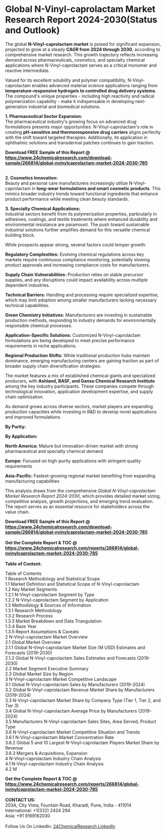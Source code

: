 <h1>Global N-Vinyl-caprolactam Market Research Report 2024-2030(Status and Outlook)</h1><p>The global <strong>N-Vinyl-caprolactam market</strong> is poised for significant expansion, projected to grow at a steady <strong>CAGR from 2024 through 2030</strong>, according to comprehensive market research. This growth trajectory reflects increasing demand across pharmaceuticals, cosmetics, and specialty chemical applications where N-Vinyl-caprolactam serves as a critical monomer and reactive intermediate.</p><p>Valued for its excellent solubility and polymer compatibility, N-Vinyl-caprolactam enables advanced material science applications ranging from <strong>temperature-responsive hydrogels to controlled drug delivery systems</strong>. The compound's unique properties - including high reactivity and radical polymerization capability - make it indispensable in developing next-generation industrial and biomedical solutions.</p><p><strong>1. Pharmaceutical Sector Expansion:</strong><br>
The pharmaceutical industry's growing focus on advanced drug formulations presents major opportunities. N-Vinyl-caprolactam's role in creating <strong>pH-sensitive and thermoresponsive drug carriers</strong> aligns perfectly with the shift toward targeted therapies. Additionally, its application in ophthalmic solutions and transdermal patches continues to gain traction.</p><div><b>Download FREE Sample of this Report @ 
            <a href="https://www.24chemicalresearch.com/download-sample/266814/global-nvinylcaprolactam-market-2024-2030-785">
            https://www.24chemicalresearch.com/download-sample/266814/global-nvinylcaprolactam-market-2024-2030-785</a></b></div><br><p><strong>2. Cosmetics Innovation:</strong><br>
Beauty and personal care manufacturers increasingly utilize N-Vinyl-caprolactam in <strong>long-wear formulations and smart cosmetic products</strong>. This mimics broader industry trends toward functional ingredients that enhance product performance while meeting clean beauty standards.</p><p><strong>3. Specialty Chemical Applications:</strong><br>
Industrial sectors benefit from its polymerization properties, particularly in adhesives, coatings, and textile treatments where enhanced durability and environmental resistance are paramount. The push toward sustainable industrial solutions further amplifies demand for this versatile chemical building block.</p><p>While prospects appear strong, several factors could temper growth:</p><p><strong>Regulatory Complexities:</strong> Evolving chemical regulations across key markets require continuous compliance monitoring, potentially slowing product approvals and increasing compliance costs for manufacturers.</p><p><strong>Supply Chain Vulnerabilities:</strong> Production relies on stable precursor supplies, and any disruptions could impact availability across multiple dependent industries.</p><p><strong>Technical Barriers:</strong> Handling and processing require specialized expertise, which may limit adoption among smaller manufacturers lacking necessary technical capabilities.</p><p><strong>Green Chemistry Initiatives:</strong> Manufacturers are investing in sustainable production methods, responding to industry demands for environmentally responsible chemical processes.</p><p><strong>Application-Specific Solutions:</strong> Customized N-Vinyl-caprolactam formulations are being developed to meet precise performance requirements in niche applications.</p><p><strong>Regional Production Shifts:</strong> While traditional production hubs maintain dominance, emerging manufacturing centers are gaining traction as part of broader supply chain diversification strategies.</p><p>The market features a mix of established chemical giants and specialized producers, with <strong>Ashland, BASF, and Gansu Chemical Research Institute</strong> among the key industry participants. These companies compete through technological innovation, application development expertise, and supply chain optimization.</p><p>As demand grows across diverse sectors, market players are expanding production capacities while investing in R&amp;D to develop novel applications and improved formulations.</p><p><strong>By Purity:</strong></p><p><strong>By Application:</strong></p><p><strong>North America:</strong> Mature but innovation-driven market with strong pharmaceutical and specialty chemical demand</p><p><strong>Europe:</strong> Focused on high-purity applications with stringent quality requirements</p><p><strong>Asia-Pacific:</strong> Fastest-growing regional market benefiting from expanding manufacturing capabilities</p><p>This analysis draws from the comprehensive <em>Global N-Vinyl-caprolactam Market Research Report 2024-2030</em>, which provides detailed market sizing, competitive analysis, growth projections, and emerging trend evaluation. The report serves as an essential resource for stakeholders across the value chain.</p><div><b>Download FREE Sample of this Report @ 
            <a href="https://www.24chemicalresearch.com/download-sample/266814/global-nvinylcaprolactam-market-2024-2030-785">
            https://www.24chemicalresearch.com/download-sample/266814/global-nvinylcaprolactam-market-2024-2030-785</a></b></div><br><div><b>Get the Complete Report & TOC @ 
            <a href="https://www.24chemicalresearch.com/reports/266814/global-nvinylcaprolactam-market-2024-2030-785">
            https://www.24chemicalresearch.com/reports/266814/global-nvinylcaprolactam-market-2024-2030-785</a></b></div><br>
            <b>Table of Content:</b><p>Table of Contents<br />
1 Research Methodology and Statistical Scope<br />
1.1 Market Definition and Statistical Scope of N-Vinyl-caprolactam<br />
1.2 Key Market Segments<br />
1.2.1 N-Vinyl-caprolactam Segment by Type<br />
1.2.2 N-Vinyl-caprolactam Segment by Application<br />
1.3 Methodology & Sources of Information<br />
1.3.1 Research Methodology<br />
1.3.2 Research Process<br />
1.3.3 Market Breakdown and Data Triangulation<br />
1.3.4 Base Year<br />
1.3.5 Report Assumptions & Caveats<br />
2 N-Vinyl-caprolactam Market Overview<br />
2.1 Global Market Overview<br />
2.1.1 Global N-Vinyl-caprolactam Market Size (M USD) Estimates and Forecasts (2019-2030)<br />
2.1.2 Global N-Vinyl-caprolactam Sales Estimates and Forecasts (2019-2030)<br />
2.2 Market Segment Executive Summary<br />
2.3 Global Market Size by Region<br />
3 N-Vinyl-caprolactam Market Competitive Landscape<br />
3.1 Global N-Vinyl-caprolactam Sales by Manufacturers (2019-2024)<br />
3.2 Global N-Vinyl-caprolactam Revenue Market Share by Manufacturers (2019-2024)<br />
3.3 N-Vinyl-caprolactam Market Share by Company Type (Tier 1, Tier 2, and Tier 3)<br />
3.4 Global N-Vinyl-caprolactam Average Price by Manufacturers (2019-2024)<br />
3.5 Manufacturers N-Vinyl-caprolactam Sales Sites, Area Served, Product Type<br />
3.6 N-Vinyl-caprolactam Market Competitive Situation and Trends<br />
3.6.1 N-Vinyl-caprolactam Market Concentration Rate<br />
3.6.2 Global 5 and 10 Largest N-Vinyl-caprolactam Players Market Share by Revenue<br />
3.6.3 Mergers & Acquisitions, Expansion<br />
4 N-Vinyl-caprolactam Industry Chain Analysis<br />
4.1 N-Vinyl-caprolactam Industry Chain Analysis<br />
4.2 M</p><div><b>Get the Complete Report & TOC @ 
            <a href="https://www.24chemicalresearch.com/reports/266814/global-nvinylcaprolactam-market-2024-2030-785">
            https://www.24chemicalresearch.com/reports/266814/global-nvinylcaprolactam-market-2024-2030-785</a></b></div><br><b>CONTACT US:</b><br>
            203A, City Vista, Fountain Road, Kharadi, Pune, India - 411014<br>
            International: +1(332) 2424 294<br>
            Asia: +91 9169162030 <br><br>
            Follow Us On LinkedIn: <a href="https://www.linkedin.com/company/24chemicalresearch/">24ChemicalResearch LinkedIn</a>